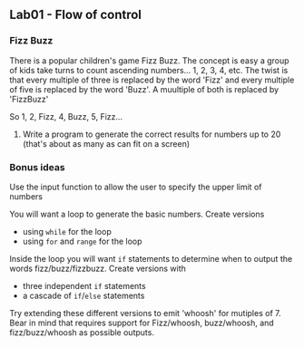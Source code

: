 ## Lab01 - Flow of control

### Fizz Buzz

There is a popular children's game Fizz Buzz.  The concept is easy a group of kids take turns to count ascending numbers... 1, 2, 3, 4, etc.  The twist is that every multiple of three is replaced by the word 'Fizz' and every multiple of five is replaced by the word 'Buzz'.  A muultiple of both is replaced by 'FizzBuzz'

So 1, 2, Fizz, 4, Buzz, 5, Fizz...

1. Write a program to generate the correct results for numbers up to 20 (that's about as many as can fit on a screen)

### Bonus ideas

Use the input function to allow the user to specify the upper limit of numbers

You will want a loop to generate the basic numbers.  Create versions
- using `while` for the loop
- using `for` and `range` for the loop

Inside the loop you will want `if` statements to determine when to output the words fizz/buzz/fizzbuzz.  Create versions with
- three independent `if` statements
- a cascade of `if`/`else` statements

Try extending these different versions to emit 'whoosh' for mutiples of 7.  Bear in mind that requires support for Fizz/whoosh, buzz/whoosh, and fizz/buzz/whoosh as possible outputs.
